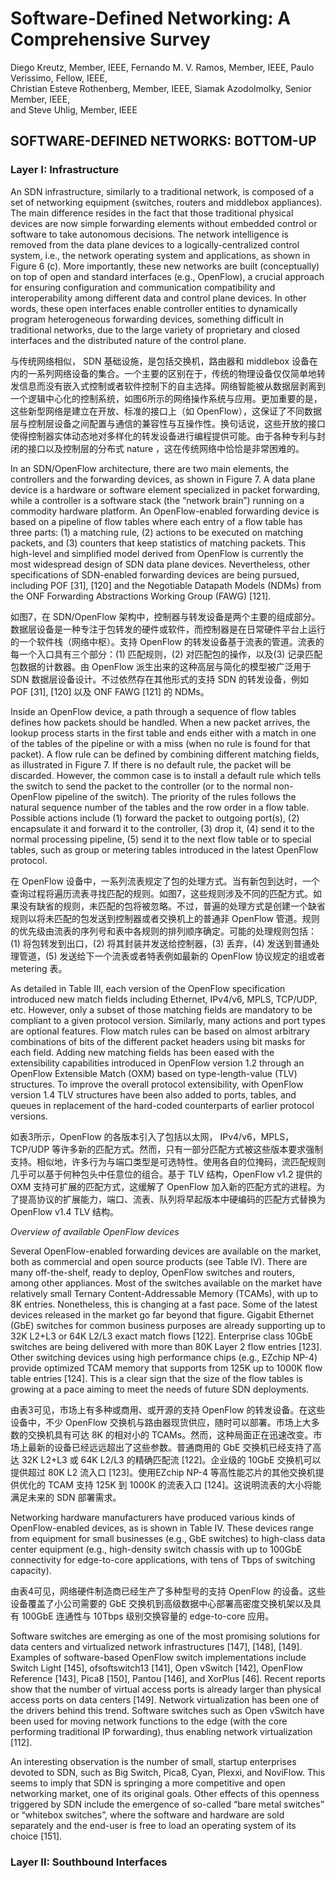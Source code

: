 #	Software-Defined Networking: A Comprehensive Survey

Diego Kreutz, Member, IEEE, Fernando M. V. Ramos, Member, IEEE, Paulo Verissimo, Fellow, IEEE,  
Christian Esteve Rothenberg, Member, IEEE, Siamak Azodolmolky, Senior Member, IEEE,  
and Steve Uhlig, Member, IEEE

##	SOFTWARE-DEFINED NETWORKS: BOTTOM-UP

###	Layer I: Infrastructure

An SDN infrastructure, similarly to a traditional network, is composed of a set of networking equipment (switches, routers and middlebox appliances). The main difference resides in the fact that those traditional physical devices are now simple forwarding elements without embedded control or software to take autonomous decisions. The network intelligence is removed from the data plane devices to a logically-centralized control system, i.e., the network operating system and applications, as shown in Figure 6 (c). More importantly,
these new networks are built (conceptually) on top of open and standard interfaces (e.g., OpenFlow), a crucial approach for ensuring configuration and communication compatibility and interoperability among different data and control plane devices. In other words, these open interfaces enable controller
entities to dynamically program heterogeneous forwarding devices, something difficult in traditional networks, due to the large variety of proprietary and closed interfaces and the distributed nature of the control plane.

与传统网络相似， SDN 基础设施，是包括交换机，路由器和 middlebox 设备在内的一系列网络设备的集合。一个主要的区别在于，传统的物理设备仅仅简单地转发信息而没有嵌入式控制或者软件控制下的自主选择。网络智能被从数据层剥离到一个逻辑中心化的控制系统，如图6所示的网络操作系统与应用。更加重要的是，这些新型网络是建立在开放、标准的接口上（如 OpenFlow），这保证了不同数据层与控制层设备之间配置与通信的兼容性与互操作性。换句话说，这些开放的接口使得控制器实体动态地对多样化的转发设备进行编程提供可能。由于各种专利与封闭的接口以及控制层的分布式 nature ，这在传统网络中恰恰是非常困难的。

In an SDN/OpenFlow architecture, there are two main elements, the controllers and the forwarding devices, as shown in Figure 7. A data plane device is a hardware or software element specialized in packet forwarding, while a controller is a software stack (the “network brain”) running on a commodity
hardware platform. An OpenFlow-enabled forwarding device is based on a pipeline of flow tables where each entry of a flow table has three parts: (1) a matching rule, (2) actions to be executed on matching packets, and (3) counters that keep statistics of matching packets. This high-level and simplified model derived from OpenFlow is currently the most widespread design of SDN data plane devices. Nevertheless, other specifications of SDN-enabled forwarding devices are being pursued, including POF [31], [120] and the Negotiable Datapath Models (NDMs) from the ONF Forwarding Abstractions Working Group (FAWG) [121].

如图7，在 SDN/OpenFlow 架构中，控制器与转发设备是两个主要的组成部分。数据层设备是一种专注于包转发的硬件或软件，而控制器是在日常硬件平台上运行的一个软件栈（网络中枢）。支持 OpenFlow 的转发设备基于流表的管道。流表的每一个入口具有三个部分：(1) 匹配规则，(2) 对匹配包的操作，以及(3) 记录匹配包数据的计数器。由 OpenFlow 派生出来的这种高层与简化的模型被广泛用于 SDN 数据层设备设计。不过依然存在其他形式的支持 SDN 的转发设备，例如 POF [31], [120] 以及 ONF FAWG [121] 的 NDMs。

Inside an OpenFlow device, a path through a sequence of flow tables defines how packets should be handled. When a new packet arrives, the lookup process starts in the first table and ends either with a match in one of the tables of the pipeline or with a miss (when no rule is found for that packet). A flow rule can be defined by combining different matching fields, as illustrated in Figure 7. If there is no default rule, the packet will be discarded. However, the common case is to install a default rule which tells the switch to send the packet to the controller (or to the normal non-OpenFlow pipeline of the
switch). The priority of the rules follows the natural sequence number of the tables and the row order in a flow table. Possible actions include (1) forward the packet to outgoing port(s), (2) encapsulate it and forward it to the controller, (3) drop it, (4) send it to the normal processing pipeline, (5) send it to the next flow table or to special tables, such as group or metering
tables introduced in the latest OpenFlow protocol.

在 OpenFlow 设备中，一系列流表规定了包的处理方式。当有新包到达时，一个查询过程将遍历流表寻找匹配的规则。如图7，这些规则涉及不同的匹配方式。如果没有缺省的规则，未匹配的包将被忽略。不过，普遍的处理方式是创建一个缺省规则以将未匹配的包发送到控制器或者交换机上的普通非 OpenFlow 管道。规则的优先级由流表的序列号和表中各规则的排列顺序确定。可能的处理规则包括：(1) 将包转发到出口，(2) 将其封装并发送给控制器，(3) 丢弃，(4) 发送到普通处理管道，(5) 发送给下一个流表或者特表例如最新的 OpenFlow 协议规定的组或者 metering 表。

As detailed in Table III, each version of the OpenFlow specification introduced new match fields including Ethernet, IPv4/v6, MPLS, TCP/UDP, etc. However, only a subset of those matching fields are mandatory to be compliant to a given protocol version. Similarly, many actions and port types are optional features. Flow match rules can be based on almost arbitrary combinations of bits of the different packet headers using bit masks for each field. Adding new matching fields has been eased with the extensibility capabilities introduced in OpenFlow version 1.2 through an OpenFlow Extensible
Match (OXM) based on type-length-value (TLV) structures. To improve the overall protocol extensibility, with OpenFlow version 1.4 TLV structures have been also added to ports, tables, and queues in replacement of the hard-coded counterparts of earlier protocol versions.

如表3所示，OpenFlow 的各版本引入了包括以太网， IPv4/v6，MPLS，TCP/UDP 等许多新的匹配方式。然而，只有一部分匹配方式被这些版本要求强制支持。相似地，许多行为与端口类型是可选特性。使用各自的位掩码，流匹配规则几乎可以基于何种包头中任意位的组合。基于 TLV 结构，OpenFlow v1.2 提供的 OXM 支持可扩展的匹配方式，这缓解了 OpenFlow 加入新的匹配方式的进程。为了提高协议的扩展能力，端口、流表、队列将早起版本中硬编码的匹配方式替换为 OpenFlow v1.4 TLV 结构。

*Overview of available OpenFlow devices*

Several OpenFlow-enabled forwarding devices are available on the market, both as commercial and open source products (see Table IV). There are many off-the-shelf, ready to deploy, OpenFlow switches and routers, among other appliances. Most of the switches available on the market have relatively small Ternary Content-Addressable Memory (TCAMs), with up to 8K entries. Nonetheless, this is changing at a fast pace. Some of the latest devices released in the market go far beyond that figure. Gigabit Ethernet (GbE) switches for common business purposes are already supporting up to 32K L2+L3 or 64K L2/L3 exact match flows [122]. Enterprise class 10GbE switches are being delivered with more than 80K Layer 2 flow entries [123]. Other switching devices using high performance chips (e.g., EZchip NP-4) provide optimized TCAM memory that supports from 125K up to 1000K flow table entries [124]. This is a clear sign that the size of the flow tables is growing at a pace aiming to meet the needs of future SDN deployments. 

由表3可见，市场上有多种或商用、或开源的支持 OpenFlow 的转发设备。在这些设备中，不少 OpenFlow 交换机与路由器现货供应，随时可以部署。市场上大多数的交换机具有可达 8K 的相对小的 TCAMs。然而，这种局面正在迅速改变。市场上最新的设备已经远远超出了这些参数。普通商用的 GbE 交换机已经支持了高达 32K L2+L3 或 64K L2/L3 的精确匹配流 [122]。企业级的 10GbE 交换机可以提供超过 80K L2 流入口 [123]。使用EZchip NP-4 等高性能芯片的其他交换机提供优化的 TCAM 支持 125K 到 1000K 的流表入口 [124]。这说明流表的大小将能满足未来的 SDN 部署需求。

Networking hardware manufacturers have produced various kinds of OpenFlow-enabled devices, as is shown in Table IV. These devices range from equipment for small businesses (e.g., GbE switches) to high-class data center equipment (e.g., high-density switch chassis with up to 100GbE connectivity for edge-to-core applications, with tens of Tbps of switching capacity).

由表4可见，网络硬件制造商已经生产了多种型号的支持 OpenFlow 的设备。这些设备覆盖了小公司需要的 GbE 交换机到高级数据中心部署高密度交换机架以及具有 100GbE 连通性与 10Tbps 级别交换容量的 edge-to-core 应用。

Software switches are emerging as one of the most promising solutions for data centers and virtualized network infrastructures [147], [148], [149]. Examples of software-based OpenFlow switch implementations include Switch Light [145], ofsoftswitch13 [141], Open vSwitch [142], OpenFlow Reference [143], Pica8 [150], Pantou [146], and XorPlus [46]. Recent reports show that the number of virtual access ports is already larger than physical access ports on data centers [149]. Network virtualization has been one of the drivers behind this
trend. Software switches such as Open vSwitch have been used for moving network functions to the edge (with the core performing traditional IP forwarding), thus enabling network virtualization [112].

An interesting observation is the number of small, startup enterprises devoted to SDN, such as Big Switch, Pica8, Cyan, Plexxi, and NoviFlow. This seems to imply that SDN is springing a more competitive and open networking market, one
of its original goals. Other effects of this openness triggered by SDN include the emergence of so-called “bare metal switches” or “whitebox switches”, where the software and hardware are sold separately and the end-user is free to load an operating system of its choice [151].

###	Layer II: Southbound Interfaces
